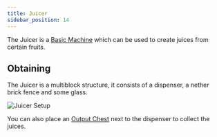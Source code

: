 ```yaml
---
title: Juicer
sidebar_position: 14
---
```


The Juicer is a [Basic Machine](/docs/Slimefun/Basic-Machines) which can be used to create juices from certain fruits.  

## Obtaining

The Juicer is a multiblock structure, it consists of a dispenser, a nether brick fence and some glass.  

![Juicer Setup](https://raw.githubusercontent.com/TheBusyBiscuit/Slimefun4-Wiki/master/images/multiblock-juicer.png)

You can also place an [Output Chest](Output-Chest) next to the dispenser to collect the juices.
